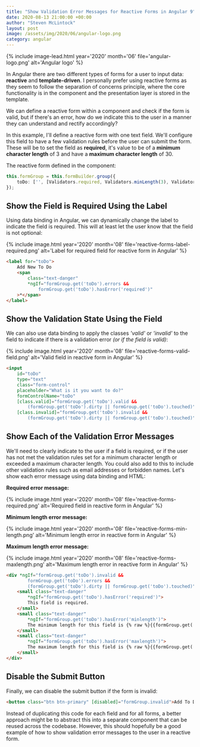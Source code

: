 ```yaml
---
title: "Show Validation Error Messages for Reactive Forms in Angular 9"
date: 2020-08-13 21:00:00 +00:00
author: "Steven McLintock"
layout: post
image: /assets/img/2020/06/angular-logo.png
category: angular
---
```


{%
    include image-lead.html
    year='2020'
    month='06'
    file='angular-logo.png'
    alt='Angular logo'
%}

In Angular there are two different types of forms for a user to input data: **reactive** and 
**template-driven**. I personally prefer using reactive forms as they seem to follow the 
separation of concerns principle, where the core functionality is in the component and the 
presentation layer is stored in the template.

We can define a reactive form within a component and check if the form is valid, but if there's an error, 
how do we indicate this to the user in a manner they can understand and rectify accordingly?

In this example, I'll define a reactive form with one text field. We'll configure this field to have a 
few validation rules before the user can submit the form. These will be to set the field 
as **required**, it's value to be of a **minimum character length** of 3 and have a 
**maximum character length** of 30.

The reactive form defined in the component:

```typescript
this.formGroup = this.formBuilder.group({
    toDo: ['', [Validators.required, Validators.minLength(3), Validators.maxLength(30)]]
});
```

## Show the Field is Required Using the Label

Using data binding in Angular, we can dynamically change the label to indicate the field is 
required. This will at least let the user know that the field is not optional:

{%
    include image.html
    year='2020'
    month='08'
    file='reactive-forms-label-required.png'
    alt='Label for required field for reactive form in Angular'
%}

```html
<label for="toDo">
    Add New To Do
    <span 
        class="text-danger" 
        *ngIf="formGroup.get('toDo').errors && 
            formGroup.get('toDo').hasError('required')"
    >*</span>
</label>
```

## Show the Validation State Using the Field

We can also use data binding to apply the classes *'valid'* or *'invalid'* to the field to indicate 
if there is a validation error *(or if the field is valid)*:

{%
    include image.html
    year='2020'
    month='08'
    file='reactive-forms-valid-field.png'
    alt='Valid field in reactive form in Angular'
%}

```html
<input 
    id="toDo" 
    type="text" 
    class="form-control" 
    placeholder="What is it you want to do?"
    formControlName="toDo"
    [class.valid]="formGroup.get('toDo').valid && 
        (formGroup.get('toDo').dirty || formGroup.get('toDo').touched)"
    [class.invalid]="formGroup.get('toDo').invalid && 
        (formGroup.get('toDo').dirty || formGroup.get('toDo').touched)" />
```

## Show Each of the Validation Error Messages

We'll need to clearly indicate to the user if a field is required, or if the user has not met 
the validation rules set for a minimum character length or exceeded a maximum character 
length. You could also add to this to include other validation rules such as email addresses or 
forbidden names. Let's show each error message using data binding and HTML:

**Required error message:**

{%
    include image.html
    year='2020'
    month='08'
    file='reactive-forms-required.png'
    alt='Required field in reactive form in Angular'
%}

**Minimum length error message:**

{%
    include image.html
    year='2020'
    month='08'
    file='reactive-forms-min-length.png'
    alt='Minimum length error in reactive form in Angular'
%}

**Maximum length error message:**

{%
    include image.html
    year='2020'
    month='08'
    file='reactive-forms-maxlength.png'
    alt='Maximum length error in reactive form in Angular'
%}

```html
<div *ngIf="formGroup.get('toDo').invalid && 
        formGroup.get('toDo').errors && 
        (formGroup.get('toDo').dirty || formGroup.get('toDo').touched)">
    <small class="text-danger"
        *ngIf="formGroup.get('toDo').hasError('required')">
        This field is required.
    </small>
    <small class="text-danger"
        *ngIf="formGroup.get('toDo').hasError('minlength')">
        The minimum length for this field is {% raw %}{{formGroup.get('toDo').errors.minlength.requiredLength}}{% endraw %} characters.
    </small>
    <small class="text-danger"
        *ngIf="formGroup.get('toDo').hasError('maxlength')">
        The maximum length for this field is {% raw %}{{formGroup.get('toDo').errors.maxlength.requiredLength}}{% endraw %} characters.
    </small>
</div>
```

## Disable the Submit Button

Finally, we can disable the submit button if the form is invalid:

```html
<button class="btn btn-primary" [disabled]="formGroup.invalid">Add To Do</button>
```

Instead of duplicating this code for each field and for all forms, a better approach might be 
to abstract this into a separate component that can be reused across the 
codebase. However, this should hopefully be a good example of how to show validation error 
messages to the user in a reactive form.